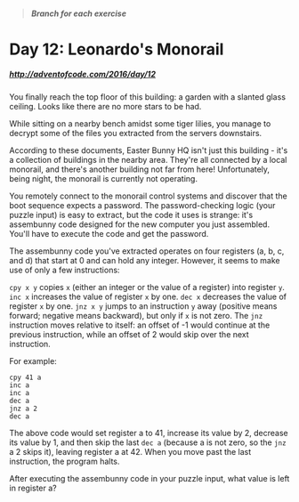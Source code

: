 > ##### Branch for each exercise

# Day 12: Leonardo's Monorail
##### http://adventofcode.com/2016/day/12

You finally reach the top floor of this building: a garden with a slanted glass ceiling. Looks like there are no more stars to be had.

While sitting on a nearby bench amidst some tiger lilies, you manage to decrypt some of the files you extracted from the servers downstairs.

According to these documents, Easter Bunny HQ isn't just this building - it's a collection of buildings in the nearby area. They're all connected by a local monorail, and there's another building not far from here! Unfortunately, being night, the monorail is currently not operating.

You remotely connect to the monorail control systems and discover that the boot sequence expects a password. The password-checking logic (your puzzle input) is easy to extract, but the code it uses is strange: it's assembunny code designed for the new computer you just assembled. You'll have to execute the code and get the password.

The assembunny code you've extracted operates on four registers (a, b, c, and d) that start at 0 and can hold any integer. However, it seems to make use of only a few instructions:

`cpy x y` copies `x` (either an integer or the value of a register) into register `y`.
`inc x` increases the value of register `x` by one.
`dec x` decreases the value of register `x` by one.
`jnz x y` jumps to an instruction `y` away (positive means forward; negative means backward), but only if `x` is not zero.
The `jnz` instruction moves relative to itself: an offset of -1 would continue at the previous instruction, while an offset of 2 would skip over the next instruction.

For example:

```
cpy 41 a
inc a
inc a
dec a
jnz a 2
dec a
```

The above code would set register a to 41, increase its value by 2, decrease its value by 1, and then skip the last `dec a` (because a is not zero, so the `jnz` a 2 skips it), leaving register a at 42. When you move past the last instruction, the program halts.

After executing the assembunny code in your puzzle input, what value is left in register a?
